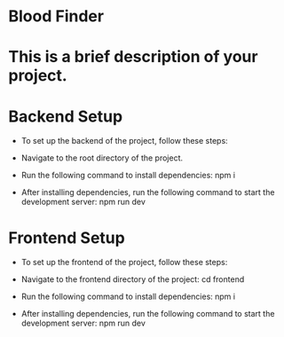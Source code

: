 # Blood Finder

# This is a brief description of your project.


# Backend Setup
- To set up the backend of the project, follow these steps:

- Navigate to the root directory of the project.

- Run the following command to install dependencies:   npm i

- After installing dependencies, run the following command to start the development server: npm run dev

# Frontend Setup

- To set up the frontend of the project, follow these steps:

- Navigate to the frontend directory of the project:  cd frontend

- Run the following command to install dependencies:  npm i

- After installing dependencies, run the following command to start the development server: npm run dev